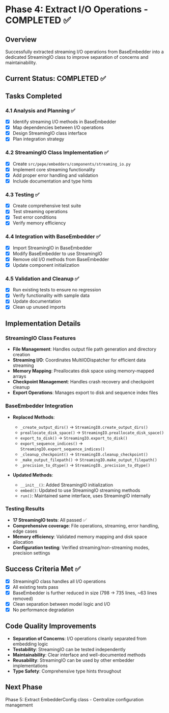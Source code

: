 # Phase 4: Extract I/O Operations - COMPLETED ✅

## Overview
Successfully extracted streaming I/O operations from BaseEmbedder into a dedicated StreamingIO class to improve separation of concerns and maintainability.

## Current Status: COMPLETED ✅

## Tasks Completed

### 4.1 Analysis and Planning ✅
- [x] Identify streaming I/O methods in BaseEmbedder
- [x] Map dependencies between I/O operations
- [x] Design StreamingIO class interface
- [x] Plan integration strategy

### 4.2 StreamingIO Class Implementation ✅
- [x] Create `src/pepe/embedders/components/streaming_io.py`
- [x] Implement core streaming functionality
- [x] Add proper error handling and validation
- [x] Include documentation and type hints

### 4.3 Testing ✅
- [x] Create comprehensive test suite
- [x] Test streaming operations
- [x] Test error conditions
- [x] Verify memory efficiency

### 4.4 Integration with BaseEmbedder ✅
- [x] Import StreamingIO in BaseEmbedder
- [x] Modify BaseEmbedder to use StreamingIO
- [x] Remove old I/O methods from BaseEmbedder
- [x] Update component initialization

### 4.5 Validation and Cleanup ✅
- [x] Run existing tests to ensure no regression
- [x] Verify functionality with sample data
- [x] Update documentation
- [x] Clean up unused imports

## Implementation Details

### StreamingIO Class Features
- **File Management**: Handles output file path generation and directory creation
- **Streaming I/O**: Coordinates MultiIODispatcher for efficient data streaming
- **Memory Mapping**: Preallocates disk space using memory-mapped arrays
- **Checkpoint Management**: Handles crash recovery and checkpoint cleanup
- **Export Operations**: Manages export to disk and sequence index files

### BaseEmbedder Integration
- **Replaced Methods**: 
  - `_create_output_dirs()` → `StreamingIO.create_output_dirs()`
  - `preallocate_disk_space()` → `StreamingIO.preallocate_disk_space()`
  - `export_to_disk()` → `StreamingIO.export_to_disk()`
  - `export_sequence_indices()` → `StreamingIO.export_sequence_indices()`
  - `_cleanup_checkpoint()` → `StreamingIO.cleanup_checkpoint()`
  - `_make_output_filepath()` → `StreamingIO.make_output_filepath()`
  - `_precision_to_dtype()` → `StreamingIO._precision_to_dtype()`

- **Updated Methods**:
  - `__init__()`: Added StreamingIO initialization
  - `embed()`: Updated to use StreamingIO streaming methods
  - `run()`: Maintained same interface, uses StreamingIO internally

### Testing Results
- **17 StreamingIO tests**: All passed ✅
- **Comprehensive coverage**: File operations, streaming, error handling, edge cases
- **Memory efficiency**: Validated memory mapping and disk space allocation
- **Configuration testing**: Verified streaming/non-streaming modes, precision settings

## Success Criteria Met ✅
- [x] StreamingIO class handles all I/O operations
- [x] All existing tests pass
- [x] BaseEmbedder is further reduced in size (798 → 735 lines, ~63 lines removed)
- [x] Clean separation between model logic and I/O
- [x] No performance degradation

## Code Quality Improvements
- **Separation of Concerns**: I/O operations cleanly separated from embedding logic
- **Testability**: StreamingIO can be tested independently
- **Maintainability**: Clear interface and well-documented methods
- **Reusability**: StreamingIO can be used by other embedder implementations
- **Type Safety**: Comprehensive type hints throughout

## Next Phase
Phase 5: Extract EmbedderConfig class - Centralize configuration management